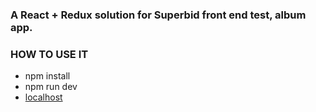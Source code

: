 
### A React + Redux solution for Superbid front end test, album app. ###

### HOW TO USE IT ###
* npm install
* npm run dev
* [localhost](http://localhost:8080)